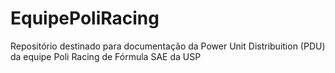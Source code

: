 # EquipePoliRacing
Repositório destinado para documentação da Power Unit Distribuition (PDU) da equipe Poli Racing de Fórmula SAE da USP
